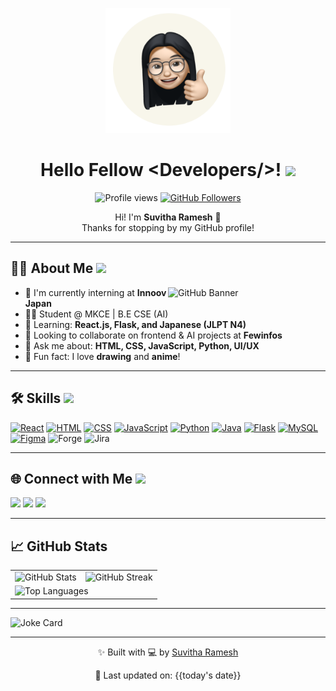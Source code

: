 <p align="center">
  <img width="200" src="https://github.com/Kathryn-Jie/Kathryn-Jie/blob/main/kathryn.png">
</p>

<h1 align="center"> Hello Fellow &lt;Developers/&gt;! <img src="https://raw.githubusercontent.com/MartinHeinz/MartinHeinz/master/wave.gif" width="30px"> </h1>

<p align="center">
  <img src="https://visitor-badge.glitch.me/badge?page_id=suvitha-ramesh.suvitha-ramesh" alt="Profile views"> 
  <a href="https://github.com/suvitha-ramesh"><img src="https://img.shields.io/github/followers/suvitha-ramesh?label=Follow&style=social" alt="GitHub Followers"></a>
</p>

<div align="center">Hi! I'm <strong>Suvitha Ramesh</strong> 🌸<br>Thanks for stopping by my GitHub profile!</div>

---

<h2>👩‍💻 About Me <img src="https://media0.giphy.com/media/KDDpcKigbfFpnejZs6/giphy.gif" width="80px"></h2>

<img align="right" width="50%" alt="GitHub Banner" src="https://raw.githubusercontent.com/onimur/.github/master/.resources/git-header.svg">

<ul>
  <li>🔭 I'm currently interning at <strong>Innoov Japan</strong></li>
  <li>👩‍🎓 Student @ MKCE | B.E CSE (AI)</li>
  <li>🌱 Learning: <strong>React.js, Flask, and Japanese (JLPT N4)</strong></li>
  <li>👯 Looking to collaborate on frontend & AI projects at <strong>Fewinfos</strong></li>
  <li>💬 Ask me about: <strong>HTML, CSS, JavaScript, Python, UI/UX</strong></li>
  <li>🎨 Fun fact: I love <strong>drawing</strong> and <strong>anime</strong>!</li>
</ul>

---

<h2>🛠 Skills <img src="https://media2.giphy.com/media/QssGEmpkyEOhBCb7e1/giphy.gif" width="32px"></h2>

<a href="#"><img width="32px" src="https://raw.githubusercontent.com/rahulbanerjee26/githubAboutMeGenerator/main/icons/reactjs.svg" alt="React"></a>
<a href="#"><img width="32px" src="https://raw.githubusercontent.com/rahulbanerjee26/githubAboutMeGenerator/main/icons/html.svg" alt="HTML"></a>
<a href="#"><img width="32px" src="https://raw.githubusercontent.com/rahulbanerjee26/githubAboutMeGenerator/main/icons/css.svg" alt="CSS"></a>
<a href="#"><img width="32px" src="https://raw.githubusercontent.com/rahulbanerjee26/githubAboutMeGenerator/main/icons/javascript.svg" alt="JavaScript"></a>
<a href="#"><img width="32px" src="https://raw.githubusercontent.com/rahulbanerjee26/githubAboutMeGenerator/main/icons/python.svg" alt="Python"></a>
<a href="#"><img width="32px" src="https://raw.githubusercontent.com/rahulbanerjee26/githubAboutMeGenerator/main/icons/java.svg" alt="Java"></a>
<a href="#"><img width="32px" src="https://raw.githubusercontent.com/rahulbanerjee26/githubAboutMeGenerator/main/icons/flask.svg" alt="Flask"></a>
<a href="#"><img width="32px" src="https://raw.githubusercontent.com/rahulbanerjee26/githubAboutMeGenerator/main/icons/mysql.svg" alt="MySQL"></a>
<a href="#"><img width="32px" src="https://raw.githubusercontent.com/rahulbanerjee26/githubAboutMeGenerator/main/icons/figma.svg" alt="Figma"></a>
<img src="https://raw.githubusercontent.com/atlascommunity/forge-docs/main/src/images/forge-icon.svg" height="40" alt="Forge" />
 <img src="https://cdn.jsdelivr.net/gh/devicons/devicon/icons/jira/jira-original.svg" height="40" alt="Jira" /> 
 
---

<h2>🌐 Connect with Me <img src="https://raw.githubusercontent.com/ShahriarShafin/ShahriarShafin/main/Assets/handshake.gif" width="100px"> </h2>

<p>
  <a href="https://www.linkedin.com/in/suvitha-ramesh"><img width="32px" src="https://raw.githubusercontent.com/rahulbanerjee26/githubAboutMeGenerator/main/icons/linked-in-alt.svg"></a>
  <a href="https://github.com/suvitha-ramesh"><img width="32px" src="https://raw.githubusercontent.com/rahulbanerjee26/githubAboutMeGenerator/main/icons/github.svg"></a>
  <a href="https://www.fewinfos.com"><img width="32px" src="https://raw.githubusercontent.com/rahulbanerjee26/githubAboutMeGenerator/main/icons/portfolio.png"></a>
</p>

---

<h2>📈 GitHub Stats</h2>

<table>
  <tr>
    <td><img src="https://github-readme-stats.vercel.app/api?username=suvitha-ramesh&show_icons=true&theme=tokyonight" alt="GitHub Stats"></td>
    <td><img src="https://github-readme-streak-stats.herokuapp.com/?user=suvitha-ramesh&theme=tokyonight" alt="GitHub Streak"></td>
  </tr>
  <tr>
    <td colspan="2"><img src="https://github-readme-stats.vercel.app/api/top-langs/?username=suvitha-ramesh&layout=compact&theme=tokyonight" alt="Top Languages"></td>
  </tr>
</table>

---

<p><img src="https://readme-jokes.vercel.app/api?theme=tokyonight" alt="Joke Card"></p>

---

<p align="center">✨ Built with 💻 by <a href="https://github.com/suvitha-ramesh">Suvitha Ramesh</a></p>
<p align="center">📝 Last updated on: {{today's date}}</p>
